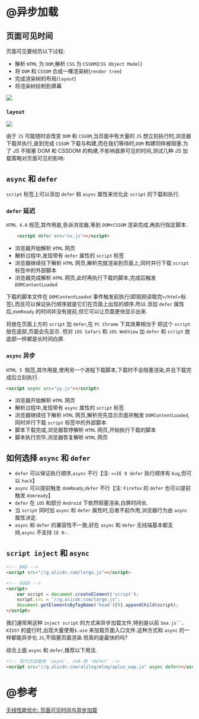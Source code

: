 # @异步加载

## 页面可见时间

页面可见要经历以下过程:

- 解析 `HTML` 为 `DOM`,解析 `CSS` 为 `CSSOM`(`CSS Object Model`)
- 将 `DOM` 和 `CSSOM` 合成一棵渲染树(`render tree`)
- 完成渲染树的布局(`layout`)
- 将渲染树绘制到屏幕

![](http://img.alicdn.com/tps/TB1U89HLpXXXXaxXXXXXXXXXXXX-759-352.jpg)

### `layout`

![](http://img.alicdn.com/tps/TB1nZyyLpXXXXbCXpXXXXXXXXXX-610-274.jpg)

由于 `JS` 可能随时会改变 `DOM` 和 `CSSOM`,当页面中有大量的 `JS` 想立刻执行时,浏览器下载并执行,直到完成 `CSSOM` 下载与构建,而在我们等待时,`DOM` 构建同样被阻塞.为了 JS 不阻塞 DOM 和 CSSDOM 的构建,不影响首屏可见的时间,测试几种 JS 加载策略对页面可见的影响:

## `async` 和 `defer`

`script` 标签上可以添加 `defer` 和 `async` 属性来优化此 `script` 的下载和执行.

### `defer` 延迟

`HTML 4.0` 规范,其作用是,告诉浏览器,等到 `DOM+CSSOM` 渲染完成,再执行指定脚本.
```html
	<script defer src="xx.js"></script>
```
- 浏览器开始解析 `HTML` 网页
- 解析过程中,发现带有 `defer` 属性的 `script` 标签
- 浏览器继续往下解析 `HTML` 网页,解析完就渲染到页面上,同时并行下载 `script` 标签中的外部脚本
- 浏览器完成解析 `HTML` 网页,此时再执行下载的脚本,完成后触发 `DOMContentLoaded`

下载的脚本文件在 `DOMContentLoaded` 事件触发前执行(即刚刚读取完`</html>`标签),而且可以保证执行顺序就是它们在页面上出现的顺序.所以 添加 `defer` 属性后,`domReady` 的时间并没有提前,但它可以让页面更快显示出来.

将放在页面上方的 `script` 加 `defer`,在 `PC Chrome` 下其效果相当于 把这个 `script` 放在底部,页面会先显示. 但对 `iOS Safari` 和 `iOS WebView` 加 `defer` 和 `script` 放底部一样都是长时间白屏.

### `async` 异步

`HTML 5 `规范,其作用是,使用另一个进程下载脚本,下载时不会阻塞渲染,并且下载完成后立刻执行.
```html
<script async src="yy.js"></script>
```
- 浏览器开始解析 `HTML` 网页
- 解析过程中,发现带有 `async` 属性的 `script` 标签
- 浏览器继续往下解析 `HTML` 网页,解析完先显示页面并触发 `DOMContentLoaded`,同时并行下载 `script` 标签中的外部脚本
- 脚本下载完成,浏览器暂停解析 `HTML` 网页,开始执行下载的脚本
- 脚本执行完毕,浏览器恢复解析 `HTML` 网页


## 如何选择 `async` 和 `defer`

- `defer` 可以保证执行顺序,`async` 不行【注: `<=IE 9 defer` 执行顺序有 `bug`,但可以 `hack`】
- `async` 可以提前触发 `domReady`,`defer` 不行【注: `Firefox` 的 `defer` 也可以提前触发 `domready`】
- `defer` 在 `iOS` 和部分 `Android` 下依然阻塞渲染,白屏时间长.
- 当 `script` 同时加 `async` 和 `defer` 属性时,后者不起作用,浏览器行为由 `async` 属性决定.
- `async` 和 `defer` 的兼容性不一致,好在 `async` 和 `defer` 无线端基本都支持,`async` 不支持 `IE 9-`.


## `script inject` 和 `async`
```html
<!-- BAD -->
<script src="//g.alicdn.com/large.js"></script>

<!-- GOOD -->
<script>
	var script = document.createElement('script');
	script.src = "//g.alicdn.com/large.js";
	document.getElementsByTagName('head')[0].appendChild(script);
</script>
```
我们通常用这种 `inject script` 的方式来异步加载文件,特别是以前 `Sea.js``、KISSY` 的盛行时,出现大量使用`$.use` 来加载页面入口文件.这种方式和 `async` 的一样都能异步化 `JS`,不阻塞页面渲染.但真的是最快的吗?

综合上面 `async` 和 `defer`,推荐以下用法.
```html
<!-- 现代浏览器用 'async', ie9-用 'defer' -->
<script src="//g.alicdn.com/alilog/mlog/aplus_wap.js" async defer></script>
```

# @参考

[无线性能优化: 页面可见时间与异步加载](http://taobaofed.org/blog/2016/01/20/mobile-wpo-pageshow-async/)
